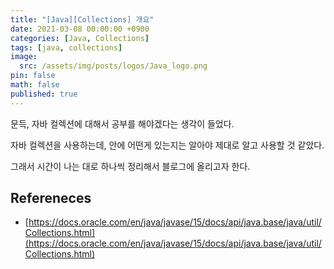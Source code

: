 ```yaml
---
title: "[Java][Collections] 개요"
date: 2021-03-08 00:00:00 +0900
categories: [Java, Collections]
tags: [java, collections]
image:
  src: /assets/img/posts/logos/Java_logo.png
pin: false
math: false
published: true
---
```


문득, 자바 컬렉션에 대해서 공부를 해야겠다는 생각이 들었다.

자바 컬렉션을 사용하는데, 안에 어떤게 있는지는 알아야 제대로 알고 사용할 것 같았다.

그래서 시간이 나는 대로 하나씩 정리해서 블로그에 올리고자 한다.

## Refereneces

- [https://docs.oracle.com/en/java/javase/15/docs/api/java.base/java/util/Collections.html](https://docs.oracle.com/en/java/javase/15/docs/api/java.base/java/util/Collections.html)
